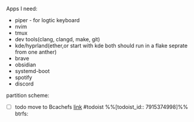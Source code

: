


Apps I need:
- piper - for logtic keyboard
- nvim
- tmux
- dev tools(clang, clangd, make, git)
- kde/hyprland(ether,or start with kde both should run in a flake seprate from one anther)
- brave
- obsidian
- systemd-boot
- spotify
- discord


 partition scheme:
 - [ ] todo move to Bcachefs [link](https://todoist.com/showTask?id=7915374998) #todoist %%[todoist_id:: 7915374998]%%
 btrfs:
 
